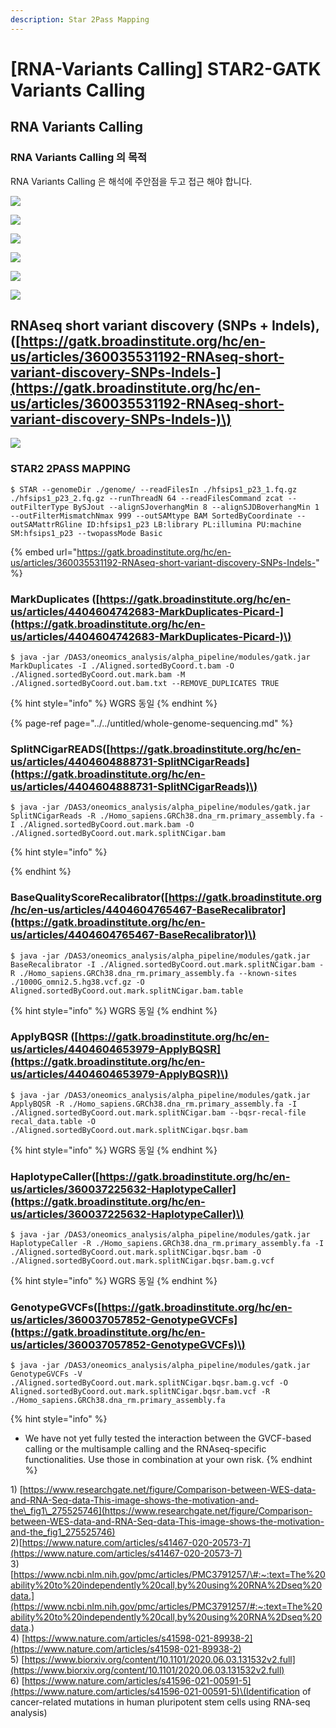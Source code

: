 ```yaml
---
description: Star 2Pass Mapping
---
```


# \[RNA-Variants Calling\] STAR2-GATK Variants Calling

## RNA Variants Calling

### RNA Variants Calling 의 목적

RNA Variants Calling 은 해석에 주안점을 두고 접근 해야 합니다.

![](../../.gitbook/assets/image%20%28139%29.png)





![](../../.gitbook/assets/image%20%28142%29.png)







![](../../.gitbook/assets/image%20%28136%29.png)

![](../../.gitbook/assets/image%20%28141%29.png)

![](../../.gitbook/assets/image%20%28137%29.png)

![](../../.gitbook/assets/image%20%28143%29.png)





## RNAseq short variant discovery \(SNPs + Indels\), \([https://gatk.broadinstitute.org/hc/en-us/articles/360035531192-RNAseq-short-variant-discovery-SNPs-Indels-](https://gatk.broadinstitute.org/hc/en-us/articles/360035531192-RNAseq-short-variant-discovery-SNPs-Indels-)\)

![](../../.gitbook/assets/image%20%28138%29.png)

### STAR2 2PASS MAPPING

```text
$ STAR --genomeDir ./genome/ --readFilesIn ./hfsips1_p23_1.fq.gz ./hfsips1_p23_2.fq.gz --runThreadN 64 --readFilesCommand zcat --outFilterType BySJout --alignSJoverhangMin 8 --alignSJDBoverhangMin 1 --outFilterMismatchNmax 999 --outSAMtype BAM SortedByCoordinate --outSAMattrRGline ID:hfsips1_p23 LB:library PL:illumina PU:machine SM:hfsips1_p23 --twopassMode Basic
```



{% embed url="https://gatk.broadinstitute.org/hc/en-us/articles/360035531192-RNAseq-short-variant-discovery-SNPs-Indels-" %}

### MarkDuplicates \([https://gatk.broadinstitute.org/hc/en-us/articles/4404604742683-MarkDuplicates-Picard-](https://gatk.broadinstitute.org/hc/en-us/articles/4404604742683-MarkDuplicates-Picard-)\)

```text
$ java -jar /DAS3/oneomics_analysis/alpha_pipeline/modules/gatk.jar MarkDuplicates -I ./Aligned.sortedByCoord.t.bam -O ./Aligned.sortedByCoord.out.mark.bam -M ./Aligned.sortedByCoord.out.bam.txt --REMOVE_DUPLICATES TRUE
```

{% hint style="info" %}
WGRS 동일
{% endhint %}

{% page-ref page="../../untitled/whole-genome-sequencing.md" %}



### SplitNCigarREADS\([https://gatk.broadinstitute.org/hc/en-us/articles/4404604888731-SplitNCigarReads](https://gatk.broadinstitute.org/hc/en-us/articles/4404604888731-SplitNCigarReads)\)

```text
$ java -jar /DAS3/oneomics_analysis/alpha_pipeline/modules/gatk.jar SplitNCigarReads -R ./Homo_sapiens.GRCh38.dna_rm.primary_assembly.fa -I ./Aligned.sortedByCoord.out.mark.bam -O ./Aligned.sortedByCoord.out.mark.splitNCigar.bam
```

{% hint style="info" %}

{% endhint %}

### BaseQualityScoreRecalibrator\([https://gatk.broadinstitute.org/hc/en-us/articles/4404604765467-BaseRecalibrator](https://gatk.broadinstitute.org/hc/en-us/articles/4404604765467-BaseRecalibrator)\)

```text
$ java -jar /DAS3/oneomics_analysis/alpha_pipeline/modules/gatk.jar BaseRecalibrator -I ./Aligned.sortedByCoord.out.mark.splitNCigar.bam -R ./Homo_sapiens.GRCh38.dna_rm.primary_assembly.fa --known-sites ./1000G_omni2.5.hg38.vcf.gz -O Aligned.sortedByCoord.out.mark.splitNCigar.bam.table
```

{% hint style="info" %}
WGRS 동일
{% endhint %}

### ApplyBQSR \([https://gatk.broadinstitute.org/hc/en-us/articles/4404604653979-ApplyBQSR](https://gatk.broadinstitute.org/hc/en-us/articles/4404604653979-ApplyBQSR)\)

```text
$ java -jar /DAS3/oneomics_analysis/alpha_pipeline/modules/gatk.jar ApplyBQSR -R ./Homo_sapiens.GRCh38.dna_rm.primary_assembly.fa -I ./Aligned.sortedByCoord.out.mark.splitNCigar.bam --bqsr-recal-file recal_data.table -O ./Aligned.sortedByCoord.out.mark.splitNCigar.bqsr.bam
```

{% hint style="info" %}
WGRS 동일
{% endhint %}

### HaplotypeCaller\([https://gatk.broadinstitute.org/hc/en-us/articles/360037225632-HaplotypeCaller](https://gatk.broadinstitute.org/hc/en-us/articles/360037225632-HaplotypeCaller)\)

```text
$ java -jar /DAS3/oneomics_analysis/alpha_pipeline/modules/gatk.jar HaplotypeCaller -R ./Homo_sapiens.GRCh38.dna_rm.primary_assembly.fa -I ./Aligned.sortedByCoord.out.mark.splitNCigar.bqsr.bam -O ./Aligned.sortedByCoord.out.mark.splitNCigar.bqsr.bam.g.vcf
```

{% hint style="info" %}
WGRS 동일
{% endhint %}

### GenotypeGVCFs\([https://gatk.broadinstitute.org/hc/en-us/articles/360037057852-GenotypeGVCFs](https://gatk.broadinstitute.org/hc/en-us/articles/360037057852-GenotypeGVCFs)\)

```text
$ java -jar /DAS3/oneomics_analysis/alpha_pipeline/modules/gatk.jar GenotypeGVCFs -V ./Aligned.sortedByCoord.out.mark.splitNCigar.bqsr.bam.g.vcf -O Aligned.sortedByCoord.out.mark.splitNCigar.bqsr.bam.vcf -R ./Homo_sapiens.GRCh38.dna_rm.primary_assembly.fa
```

{% hint style="info" %}
* We have not yet fully tested the interaction between the GVCF-based calling or the multisample calling and the RNAseq-specific functionalities. Use those in combination at your own risk.
{% endhint %}



1\) [https://www.researchgate.net/figure/Comparison-between-WES-data-and-RNA-Seq-data-This-image-shows-the-motivation-and-the\_fig1\_275525746](https://www.researchgate.net/figure/Comparison-between-WES-data-and-RNA-Seq-data-This-image-shows-the-motivation-and-the_fig1_275525746)  
2\)[https://www.nature.com/articles/s41467-020-20573-7](https://www.nature.com/articles/s41467-020-20573-7)  
3\) [https://www.ncbi.nlm.nih.gov/pmc/articles/PMC3791257/\#:~:text=The%20ability%20to%20independently%20call,by%20using%20RNA%2Dseq%20data.](https://www.ncbi.nlm.nih.gov/pmc/articles/PMC3791257/#:~:text=The%20ability%20to%20independently%20call,by%20using%20RNA%2Dseq%20data.)  
4\) [https://www.nature.com/articles/s41598-021-89938-2](https://www.nature.com/articles/s41598-021-89938-2)  
5\)  [https://www.biorxiv.org/content/10.1101/2020.06.03.131532v2.full](https://www.biorxiv.org/content/10.1101/2020.06.03.131532v2.full)  
6\) [https://www.nature.com/articles/s41596-021-00591-5](https://www.nature.com/articles/s41596-021-00591-5)\(Identification of cancer-related mutations in human pluripotent stem cells using RNA-seq analysis\)

